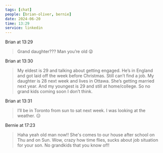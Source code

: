 ```yaml
---
tags: [chat]
people: [brian-oliver, bernie]
date: 2024-06-20
time: 13:29
service: linkedin
---
```


Brian at 13:29

> Grand daughter??? Man you’re old 😜 

Brian at 13:30

> My eldest is 29 and talking about getting engaged. He’s in England and got laid off the week before Christmas. Still can’t find a job. My daughter is 28 next week and lives in Ottawa. She’s getting married next year. And my youngest is 29 and still at home/college. So no grand kids coming soon I don’t think. 

Brian at 13:31

> I’ll be in Toronto from sun to sat next week. I was looking at the weather. 😑 

Bernie at 17:23

> Haha yeah old man now!! She's comes to our house after school on Thu and on Sun. Wow, crazy how time flies, sucks about job situation for your son. No grandkids that you know of!!

